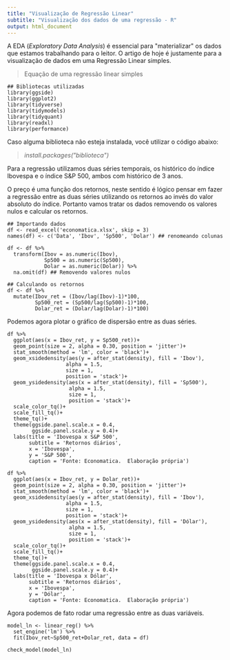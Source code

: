 ```yaml
---
title: "Visualização de Regressão Linear"
subtitle: "Visualização dos dados de uma regressão - R"
output: html_document
---
```


A EDA (*Exploratory Data Analysis*) é essencial para "materializar" os dados que estamos trabalhando para o leitor. O artigo de hoje é justamente para a visualização de dados em uma Regressão Linear simples.

> Equação de uma regressão linear simples

```{r setup, warning=FALSE}
## Bibliotecas utilizadas
library(ggside)
library(ggplot2)
library(tidyverse)
library(tidymodels)
library(tidyquant)
library(readxl)
library(performance)
```

Caso alguma biblioteca não esteja instalada, você utilizar o código abaixo:

> *install.packages("biblioteca")*

Para a regressão utilizamos duas séries temporais, os histórico do índice Ibovespa e o índice S&P 500, ambos com histórico de 3 anos.

O preço é uma função dos retornos, neste sentido é lógico pensar em fazer a regressão entre as duas séries utilizando os retornos ao invés do valor absoluto do índice. Portanto vamos tratar os dados removendo os valores nulos e calcular os retornos.

```{r}
## Importando dados
df <- read_excel('economatica.xlsx', skip = 3)
names(df) <- c('Data', 'Ibov', 'Sp500', 'Dolar') ## renomeando colunas

df <- df %>%
  transform(Ibov = as.numeric(Ibov),
            Sp500 = as.numeric(Sp500),
            Dolar = as.numeric(Dolar)) %>%
  na.omit(df) ## Removendo valores nulos

## Calculando os retornos
df <- df %>%
  mutate(Ibov_ret = (Ibov/lag(Ibov)-1)*100,
         Sp500_ret = (Sp500/lag(Sp500)-1)*100,
         Dolar_ret = (Dolar/lag(Dolar)-1)*100)
```

Podemos agora plotar o gráfico de dispersão entre as duas séries.

```{r}
df %>%
  ggplot(aes(x = Ibov_ret, y = Sp500_ret))+
  geom_point(size = 2, alpha = 0.30, position = 'jitter')+
  stat_smooth(method = 'lm', color = 'black')+
  geom_xsidedensity(aes(y = after_stat(density), fill = 'Ibov'),
                   alpha = 1.5,
                   size = 1,
                   position = 'stack')+
  geom_ysidedensity(aes(x = after_stat(density), fill = 'Sp500'),
                    alpha = 1.5,
                    size = 1,
                    position = 'stack')+
  scale_color_tq()+
  scale_fill_tq()+
  theme_tq()+
  theme(ggside.panel.scale.x = 0.4,
        ggside.panel.scale.y = 0.4)+
  labs(title = 'Ibovespa x S&P 500',
       subtitle = 'Retornos diários',
       x = 'Ibovespa',
       y = 'S&P 500',
       caption = 'Fonte: Economatica.  Elaboração própria')

df %>%
  ggplot(aes(x = Ibov_ret, y = Dolar_ret))+
  geom_point(size = 2, alpha = 0.30, position = 'jitter')+
  stat_smooth(method = 'lm', color = 'black')+
  geom_xsidedensity(aes(y = after_stat(density), fill = 'Ibov'),
                   alpha = 1.5,
                   size = 1,
                   position = 'stack')+
  geom_ysidedensity(aes(x = after_stat(density), fill = 'Dólar'),
                    alpha = 1.5,
                    size = 1,
                    position = 'stack')+
  scale_color_tq()+
  scale_fill_tq()+
  theme_tq()+
  theme(ggside.panel.scale.x = 0.4,
        ggside.panel.scale.y = 0.4)+
  labs(title = 'Ibovespa x Dólar',
       subtitle = 'Retornos diários',
       x = 'Ibovespa',
       y = 'Dólar',
       caption = 'Fonte: Economatica.  Elaboração própria')

```

Agora podemos de fato rodar uma regressão entre as duas variáveis.

```{r}
model_ln <- linear_reg() %>%
  set_engine('lm') %>%
  fit(Ibov_ret~Sp500_ret+Dolar_ret, data = df)

check_model(model_ln)
```
